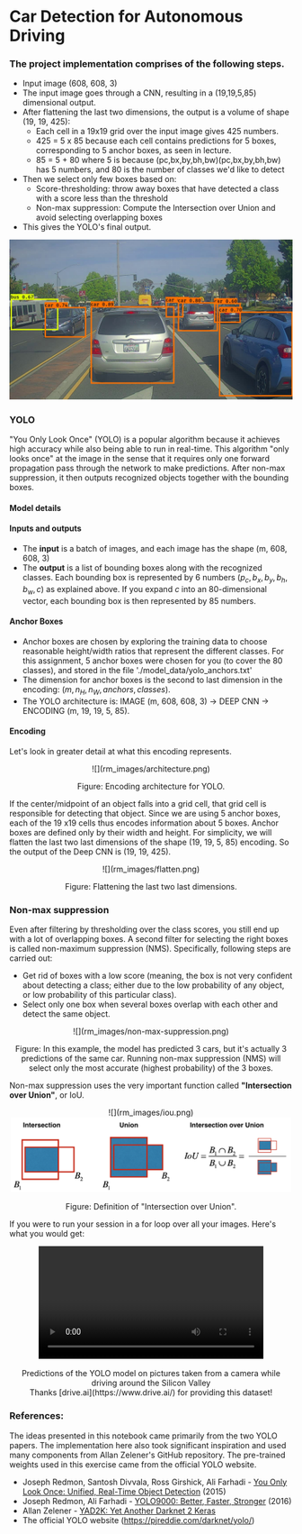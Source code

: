 # **Car Detection for Autonomous Driving** 

### The project implementation comprises of the following steps.

* Input image (608, 608, 3)
* The input image goes through a CNN, resulting in a (19,19,5,85) dimensional output.
* After flattening the last two dimensions, the output is a volume of shape (19, 19, 425):
  * Each cell in a 19x19 grid over the input image gives 425 numbers.
  * 425 = 5 x 85 because each cell contains predictions for 5 boxes, corresponding to 5 anchor boxes, as seen in lecture.
  * 85 = 5 + 80 where 5 is because  (pc,bx,by,bh,bw)(pc,bx,by,bh,bw)  has 5 numbers, and 80 is the number of classes we'd like to detect
* Then we select only few boxes based on:
  * Score-thresholding: throw away boxes that have detected a class with a score less than the threshold
  * Non-max suppression: Compute the Intersection over Union and avoid selecting overlapping boxes
* This gives the YOLO's final output.

![](output/test.jpg)

### YOLO
"You Only Look Once" (YOLO) is a popular algorithm because it achieves high accuracy while also being able to run in real-time. This algorithm "only looks once" at the image in the sense that it requires only one forward propagation pass through the network to make predictions. After non-max suppression, it then outputs recognized objects together with the bounding boxes.

#### Model details
#### Inputs and outputs
- The **input** is a batch of images, and each image has the shape (m, 608, 608, 3)
- The **output** is a list of bounding boxes along with the recognized classes. Each bounding box is represented by 6 numbers $(p_c, b_x, b_y, b_h, b_w, c)$ as explained above. If you expand $c$ into an 80-dimensional vector, each bounding box is then represented by 85 numbers. 

#### Anchor Boxes
* Anchor boxes are chosen by exploring the training data to choose reasonable height/width ratios that represent the different classes.  For this assignment, 5 anchor boxes were chosen for you (to cover the 80 classes), and stored in the file './model_data/yolo_anchors.txt'
* The dimension for anchor boxes is the second to last dimension in the encoding: $(m, n_H,n_W,anchors,classes)$.
* The YOLO architecture is: IMAGE (m, 608, 608, 3) -> DEEP CNN -> ENCODING (m, 19, 19, 5, 85).  

#### Encoding
Let's look in greater detail at what this encoding represents. 

<div align="center">
![](rm_images/architecture.png)
<p> Figure: Encoding architecture for YOLO. </p>
</div>

If the center/midpoint of an object falls into a grid cell, that grid cell is responsible for detecting that object.
Since we are using 5 anchor boxes, each of the 19 x19 cells thus encodes information about 5 boxes. Anchor boxes are defined only by their width and height.
For simplicity, we will flatten the last two last dimensions of the shape (19, 19, 5, 85) encoding. So the output of the Deep CNN is (19, 19, 425).

<div align="center">
![](rm_images/flatten.png)
<p> Figure: Flattening the last two last dimensions. </p>
</div>

### Non-max suppression

Even after filtering by thresholding over the class scores, you still end up with a lot of overlapping boxes. A second filter for selecting the right boxes is called non-maximum suppression (NMS). 
Specifically, following steps are carried out: 
- Get rid of boxes with a low score (meaning, the box is not very confident about detecting a class; either due to the low probability of any object, or low probability of this particular class).
- Select only one box when several boxes overlap with each other and detect the same object.
<div align="center">
![](rm_images/non-max-suppression.png)
<p> Figure: In this example, the model has predicted 3 cars, but it's actually 3 predictions of the same car. Running non-max suppression (NMS) will select only the most accurate (highest probability) of the 3 boxes. </p>
</div>

Non-max suppression uses the very important function called **"Intersection over Union"**, or IoU.

<div align="center">
![](rm_images/iou.png)
<img src="rm_images/iou.png" style="width:500px;height:400;">
<p> Figure: Definition of "Intersection over Union". <p>
</div>

If you were to run your session in a for loop over all your images. Here's what you would get:

<div align="center">
<video width="400" height="200" src="rm_images/pred_video_compressed2.mp4" type="video/mp4" controls>
</video>
<p> Predictions of the YOLO model on pictures taken from a camera while driving around the Silicon Valley <br> Thanks [drive.ai](https://www.drive.ai/) for providing this dataset! </p>
</div>

### References: ### 
The ideas presented in this notebook came primarily from the two YOLO papers. The implementation here also took significant inspiration and used many components from Allan Zelener's GitHub repository. The pre-trained weights used in this exercise came from the official YOLO website. 
- Joseph Redmon, Santosh Divvala, Ross Girshick, Ali Farhadi - [You Only Look Once: Unified, Real-Time Object Detection](https://arxiv.org/abs/1506.02640) (2015)
- Joseph Redmon, Ali Farhadi - [YOLO9000: Better, Faster, Stronger](https://arxiv.org/abs/1612.08242) (2016)
- Allan Zelener - [YAD2K: Yet Another Darknet 2 Keras](https://github.com/allanzelener/YAD2K)
- The official YOLO website (https://pjreddie.com/darknet/yolo/) 
